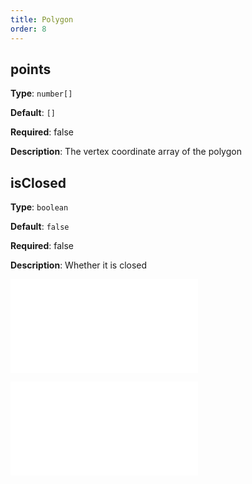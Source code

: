 ```yaml
---
title: Polygon
order: 8
---
```


## points

**Type**: `number[]`

**Default**: `[]`

**Required**: false

**Description**: The vertex coordinate array of the polygon

## isClosed

**Type**: `boolean`

**Default**: `false`

**Required**: false

**Description**: Whether it is closed

<embed src="../../common/Marker.en.md"></embed>

<embed src="../../common/BaseStyleProps.en.md"></embed>
